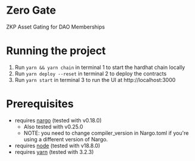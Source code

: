 # Zero Gate

ZKP Asset Gating for DAO Memberships

# Running the project
1. Run `yarn && yarn chain` in terminal 1 to start the hardhat chain locally
2. Run `yarn deploy --reset` in terminal 2 to deploy the contracts
3. Run `yarn start` in terminal 3 to run the UI at http://localhost:3000 

# Prerequisites
- requires [nargo](https://noir-lang.org/docs/getting_started/installation/) (tested with v0.18.0)
  - Also tested with v0.25.0
  - NOTE: you need to change compiler_version in Nargo.toml if you're using a different version of Nargo. 
- requires [node](https://nodejs.org/en) (tested with v18.8.0)
- requires [yarn](https://yarnpkg.com/getting-started/install) (tested with 3.2.3)

